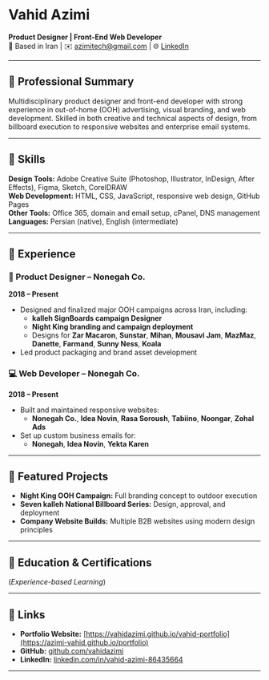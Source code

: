 # Vahid Azimi  
**Product Designer | Front-End Web Developer**  
📍 Based in Iran | ✉️ azimitech@gmail.com | 🌐 [LinkedIn](https://linkedin.com/in/vahid-azimi-86435664)

---

## 🔹 Professional Summary
Multidisciplinary product designer and front-end developer with strong experience in out-of-home (OOH) advertising, visual branding, and web development. Skilled in both creative and technical aspects of design, from billboard execution to responsive websites and enterprise email systems.

---

## 🔹 Skills

**Design Tools:** Adobe Creative Suite (Photoshop, Illustrator, InDesign, After Effects), Figma, Sketch, CorelDRAW  
**Web Development:** HTML, CSS, JavaScript, responsive web design, GitHub Pages  
**Other Tools:** Office 365, domain and email setup, cPanel, DNS management  
**Languages:** Persian (native), English (intermediate)

---

## 🔹 Experience

### 🚀 Product Designer – Nonegah Co.  
**2018 – Present**

- Designed and finalized major OOH campaigns across Iran, including:
  - **kalleh SignBoards campaign Designer**  
  - **Night King branding and campaign deployment**  
  - Designs for **Zar Macaron**, **Sunstar**, **Mihan**, **Mousavi Jam**, **MazMaz**, **Danette**, **Farmand**, **Sunny Ness**, **Koala**
- Led product packaging and brand asset development

### 💻 Web Developer – Nonegah Co.  
**2018 – Present**

- Built and maintained responsive websites:
  - **Nonegah Co.**, **Idea Novin**, **Rasa Soroush**, **Tabiino**, **Noongar**, **Zohal Ads**
- Set up custom business emails for:
  - **Nonegah**, **Idea Novin**, **Yekta Karen**

---

## 🔹 Featured Projects

- **Night King OOH Campaign:** Full branding concept to outdoor execution
- **Seven kalleh National Billboard Series:** Design, approval, and deployment
- **Company Website Builds:** Multiple B2B websites using modern design principles

---

## 🔹 Education & Certifications
(*Experience-based Learning*)

---

## 🔹 Links
- **Portfolio Website:** [https://vahidazimi.github.io/vahid-portfolio](https://azimi-vahid.github.io/portfolio)  
- **GitHub:** [github.com/vahidazimi](https://github.com/azimi-vahid)  
- **LinkedIn:** [linkedin.com/in/vahid-azimi-86435664](https://linkedin.com/in/vahid-azimi-86435664)

---
